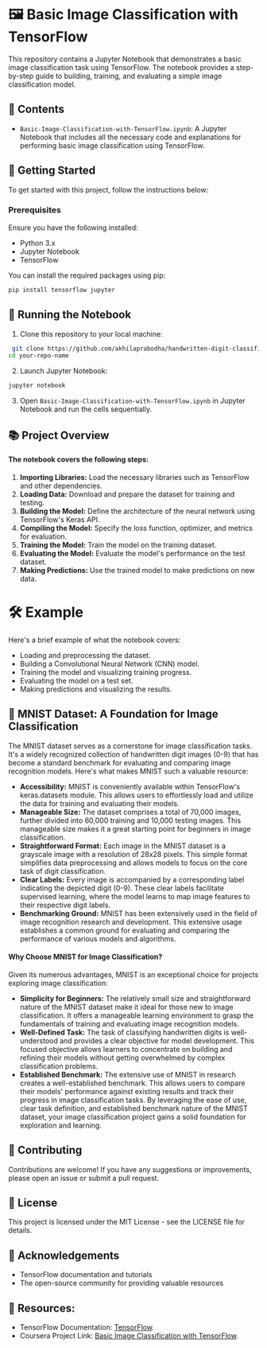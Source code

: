 # 🖼️ Basic Image Classification with TensorFlow

This repository contains a Jupyter Notebook that demonstrates a basic image classification task using TensorFlow. The notebook provides a step-by-step guide to building, training, and evaluating a simple image classification model.

## 📄 Contents

- `Basic-Image-Classification-with-TensorFlow.ipynb`: A Jupyter Notebook that includes all the necessary code and explanations for performing basic image classification using TensorFlow.

## 🚀 Getting Started

To get started with this project, follow the instructions below:

### Prerequisites

Ensure you have the following installed:

- Python 3.x
- Jupyter Notebook
- TensorFlow

You can install the required packages using pip:

```sh
pip install tensorflow jupyter
```

## 🏃 Running the Notebook
1. Clone this repository to your local machine:

```sh
 git clone https://github.com/akhilaprabodha/handwritten-digit-classification
cd your-repo-name
```
2. Launch Jupyter Notebook:

```sh
jupyter notebook
```
3. Open ```Basic-Image-Classification-with-TensorFlow.ipynb``` in Jupyter Notebook and run the cells sequentially.

## 📚 Project Overview
#### The notebook covers the following steps:

1. **Importing Libraries:** Load the necessary libraries such as TensorFlow and other dependencies.
2. **Loading Data:** Download and prepare the dataset for training and testing.
3. **Building the Model:** Define the architecture of the neural network using TensorFlow's Keras API.
4. **Compiling the Model:** Specify the loss function, optimizer, and metrics for evaluation.
5. **Training the Model:** Train the model on the training dataset.
6. **Evaluating the Model:** Evaluate the model's performance on the test dataset.
7. **Making Predictions:** Use the trained model to make predictions on new data.

# 🛠️ Example
Here's a brief example of what the notebook covers:

- Loading and preprocessing the dataset.
- Building a Convolutional Neural Network (CNN) model.
- Training the model and visualizing training progress.
- Evaluating the model on a test set.
- Making predictions and visualizing the results.

## 💽 MNIST Dataset: A Foundation for Image Classification

The MNIST dataset serves as a cornerstone for image classification tasks. It's a widely recognized collection of handwritten digit images (0-9) that has become a standard benchmark for evaluating and comparing image recognition models.  Here's what makes MNIST such a valuable resource:

- **Accessibility:** MNIST is conveniently available within TensorFlow's keras.datasets module. This allows users to effortlessly load and utilize the data for training and evaluating their models.
- **Manageable Size:** The dataset comprises a total of 70,000 images, further divided into 60,000 training and 10,000 testing images. This manageable size makes it a great starting point for beginners in image classification.
- **Straightforward Format:** Each image in the MNIST dataset is a grayscale image with a resolution of 28x28 pixels. This simple format simplifies data preprocessing and allows models to focus on the core task of digit classification.
- **Clear Labels:** Every image is accompanied by a corresponding label indicating the depicted digit (0-9). These clear labels facilitate supervised learning, where the model learns to map image features to their respective digit labels.
- **Benchmarking Ground:** MNIST has been extensively used in the field of image recognition research and development. This extensive usage establishes a common ground for evaluating and comparing the performance of various models and algorithms.
  
#### Why Choose MNIST for Image Classification?

Given its numerous advantages, MNIST is an exceptional choice for projects exploring image classification:

- **Simplicity for Beginners:** The relatively small size and straightforward nature of the MNIST dataset make it ideal for those new to image classification. It offers a manageable learning environment to grasp the fundamentals of training and evaluating image recognition models.
- **Well-Defined Task:** The task of classifying handwritten digits is well-understood and provides a clear objective for model development. This focused objective allows learners to concentrate on building and refining their models without getting overwhelmed by complex classification problems.
- **Established Benchmark:** The extensive use of MNIST in research creates a well-established benchmark. This allows users to compare their models' performance against existing results and track their progress in image classification tasks.
By leveraging the ease of use, clear task definition, and established benchmark nature of the MNIST dataset, your image classification project gains a solid foundation for exploration and learning.

## 🤝 Contributing
Contributions are welcome! If you have any suggestions or improvements, please open an issue or submit a pull request.

## 📄 License
This project is licensed under the MIT License - see the LICENSE file for details.

## 🙏 Acknowledgements
- TensorFlow documentation and tutorials
- The open-source community for providing valuable resources

## 📖 Resources:
- TensorFlow Documentation: [TensorFlow](https://www.tensorflow.org/).
- Coursera Project Link: [Basic Image Classification with TensorFlow](https://www.coursera.org/projects/tensorflow-beginner-basic-image-classification).
